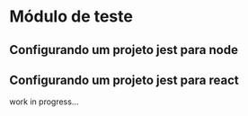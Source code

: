 # Módulo de teste

## Configurando um projeto jest para node



## Configurando um projeto jest para react

work in progress...